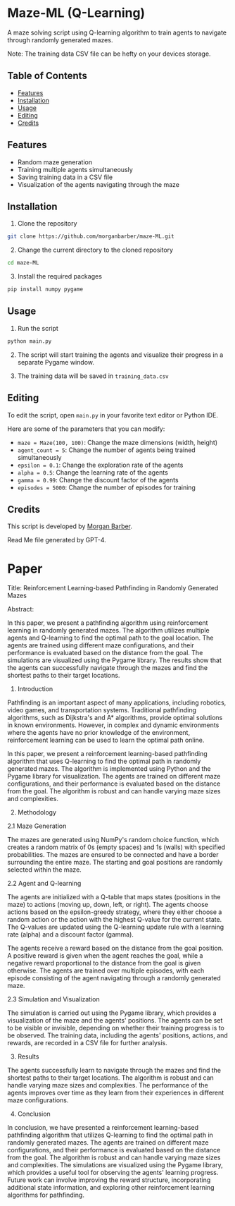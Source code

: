 # Maze-ML (Q-Learning)

A maze solving script using Q-learning algorithm to train agents to navigate through randomly generated mazes.

Note: The training data CSV file can be hefty on your devices storage.

## Table of Contents

- [Features](#features)
- [Installation](#installation)
- [Usage](#usage)
- [Editing](#editing)
- [Credits](#credits)

## Features

- Random maze generation
- Training multiple agents simultaneously
- Saving training data in a CSV file
- Visualization of the agents navigating through the maze

## Installation

1. Clone the repository
```bash
git clone https://github.com/morganbarber/maze-ML.git
```

2. Change the current directory to the cloned repository
```bash
cd maze-ML
```

3. Install the required packages
```bash
pip install numpy pygame
```

## Usage

1. Run the script
```bash
python main.py
```

2. The script will start training the agents and visualize their progress in a separate Pygame window.

3. The training data will be saved in `training_data.csv`

## Editing

To edit the script, open `main.py` in your favorite text editor or Python IDE.

Here are some of the parameters that you can modify:

- `maze = Maze(100, 100)`: Change the maze dimensions (width, height)
- `agent_count = 5`: Change the number of agents being trained simultaneously
- `epsilon = 0.1`: Change the exploration rate of the agents
- `alpha = 0.5`: Change the learning rate of the agents
- `gamma = 0.99`: Change the discount factor of the agents
- `episodes = 5000`: Change the number of episodes for training

## Credits

This script is developed by [Morgan Barber](https://github.com/morganbarber).

Read Me file generated by GPT-4.

# Paper

Title: Reinforcement Learning-based Pathfinding in Randomly Generated Mazes

Abstract: 

In this paper, we present a pathfinding algorithm using reinforcement learning in randomly generated mazes. The algorithm utilizes multiple agents and Q-learning to find the optimal path to the goal location. The agents are trained using different maze configurations, and their performance is evaluated based on the distance from the goal. The simulations are visualized using the Pygame library. The results show that the agents can successfully navigate through the mazes and find the shortest paths to their target locations.

1. Introduction

Pathfinding is an important aspect of many applications, including robotics, video games, and transportation systems. Traditional pathfinding algorithms, such as Dijkstra's and A* algorithms, provide optimal solutions in known environments. However, in complex and dynamic environments where the agents have no prior knowledge of the environment, reinforcement learning can be used to learn the optimal path online.

In this paper, we present a reinforcement learning-based pathfinding algorithm that uses Q-learning to find the optimal path in randomly generated mazes. The algorithm is implemented using Python and the Pygame library for visualization. The agents are trained on different maze configurations, and their performance is evaluated based on the distance from the goal. The algorithm is robust and can handle varying maze sizes and complexities.

2. Methodology

2.1 Maze Generation

The mazes are generated using NumPy's random choice function, which creates a random matrix of 0s (empty spaces) and 1s (walls) with specified probabilities. The mazes are ensured to be connected and have a border surrounding the entire maze. The starting and goal positions are randomly selected within the maze.

2.2 Agent and Q-learning

The agents are initialized with a Q-table that maps states (positions in the maze) to actions (moving up, down, left, or right). The agents choose actions based on the epsilon-greedy strategy, where they either choose a random action or the action with the highest Q-value for the current state. The Q-values are updated using the Q-learning update rule with a learning rate (alpha) and a discount factor (gamma).

The agents receive a reward based on the distance from the goal position. A positive reward is given when the agent reaches the goal, while a negative reward proportional to the distance from the goal is given otherwise. The agents are trained over multiple episodes, with each episode consisting of the agent navigating through a randomly generated maze.

2.3 Simulation and Visualization

The simulation is carried out using the Pygame library, which provides a visualization of the maze and the agents' positions. The agents can be set to be visible or invisible, depending on whether their training progress is to be observed. The training data, including the agents' positions, actions, and rewards, are recorded in a CSV file for further analysis.

3. Results

The agents successfully learn to navigate through the mazes and find the shortest paths to their target locations. The algorithm is robust and can handle varying maze sizes and complexities. The performance of the agents improves over time as they learn from their experiences in different maze configurations.

4. Conclusion

In conclusion, we have presented a reinforcement learning-based pathfinding algorithm that utilizes Q-learning to find the optimal path in randomly generated mazes. The agents are trained on different maze configurations, and their performance is evaluated based on the distance from the goal. The algorithm is robust and can handle varying maze sizes and complexities. The simulations are visualized using the Pygame library, which provides a useful tool for observing the agents' learning progress. Future work can involve improving the reward structure, incorporating additional state information, and exploring other reinforcement learning algorithms for pathfinding.
